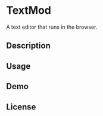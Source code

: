 # TextMod
A text editor that runs in the browser.

## Description 


## Usage


## Demo



## License
